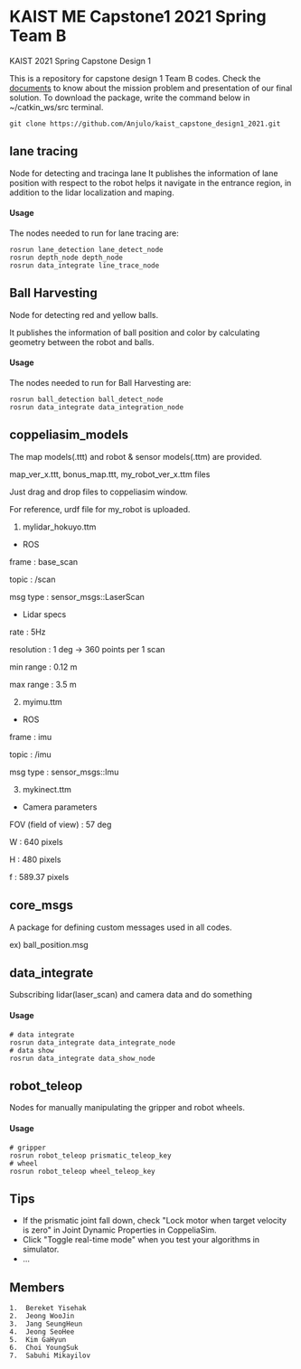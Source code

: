 # KAIST ME Capstone1 2021 Spring Team B

KAIST 2021 Spring Capstone Design 1

This is a repository for capstone design 1 Team B codes. Check the [documents](../blob/master/documents) to know about the mission problem and presentation of our final solution. 
To download the package, write the command below in ~/catkin_ws/src terminal.
```console
git clone https://github.com/Anjulo/kaist_capstone_design1_2021.git
```

## lane tracing

Node for detecting and tracinga lane
It publishes the information of lane position with respect to the robot helps it navigate in the entrance region, in addition to the lidar localization and maping. 
#### Usage

The nodes needed to run for lane tracing are:

```console
rosrun lane_detection lane_detect_node
rosrun depth_node depth_node
rosrun data_integrate line_trace_node
```


## Ball Harvesting

Node for detecting red and yellow balls.

It publishes the information of ball position and color by calculating geometry between the robot and balls.

#### Usage

The nodes needed to run for Ball Harvesting are:

```console
rosrun ball_detection ball_detect_node
rosrun data_integrate data_integration_node
```

## coppeliasim_models

The map models(.ttt) and  robot & sensor models(.ttm) are provided.

map_ver_x.ttt, bonus_map.ttt, my_robot_ver_x.ttm files

Just drag and drop files to coppeliasim window.

For reference, urdf file for my_robot is uploaded.

1. mylidar_hokuyo.ttm

- ROS

frame : base_scan

topic : /scan

msg type : sensor_msgs::LaserScan

- Lidar specs

rate : 5Hz

resolution : 1 deg -> 360 points per 1 scan

min range : 0.12 m

max range : 3.5 m


2. myimu.ttm

- ROS

frame : imu

topic : /imu

msg type : sensor_msgs::Imu


3. mykinect.ttm

- Camera parameters

FOV (field of view) : 57 deg

W : 640 pixels

H : 480 pixels

f : 589.37 pixels


## core_msgs

A package for defining custom messages used in all codes.

ex) ball_position.msg



## data_integrate

Subscribing lidar(laser_scan) and camera data and do something


#### Usage

```console
# data integrate
rosrun data_integrate data_integrate_node
# data show
rosrun data_integrate data_show_node
```

## robot_teleop

Nodes for manually manipulating the gripper and robot wheels.

#### Usage

```console
# gripper
rosrun robot_teleop prismatic_teleop_key
# wheel
rosrun robot_teleop wheel_teleop_key
```


## Tips

- If the prismatic joint fall down, check "Lock motor when target velocity is zero" in Joint Dynamic Properties in CoppeliaSim.
- Click "Toggle real-time mode" when you test your algorithms in simulator.
- ...



## Members

    1.  Bereket Yisehak
	2.  Jeong WooJin
	3.  Jang SeungHeun
	4.  Jeong SeoHee
	5.  Kim GaHyun
    6.  Choi YoungSuk
	7.  Sabuhi Mikayilov
